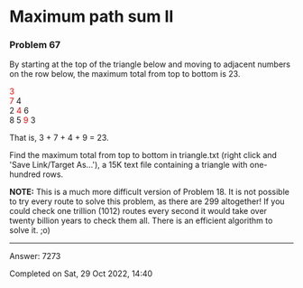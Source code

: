 # Maximum path sum II
### Problem 67

By starting at the top of the triangle below and moving to adjacent numbers on the row below, the maximum total from top to bottom is 23.

<font color=red>3</font>\
<font color=red>7</font> 4\
2 <font color=red>4</font> 6\
8 5 <font color=red>9</font> 3

That is, 3 + 7 + 4 + 9 = 23.

Find the maximum total from top to bottom in triangle.txt (right click and 'Save Link/Target As...'), a 15K text file containing a triangle with one-hundred rows.

**NOTE:** This is a much more difficult version of Problem 18.
It is not possible to try every route to solve this problem, as there are 299 altogether!
If you could check one trillion (1012) routes every second it would take over twenty billion years to check them all.
There is an efficient algorithm to solve it. ;o)

---

Answer:  7273

Completed on Sat, 29 Oct 2022, 14:40
